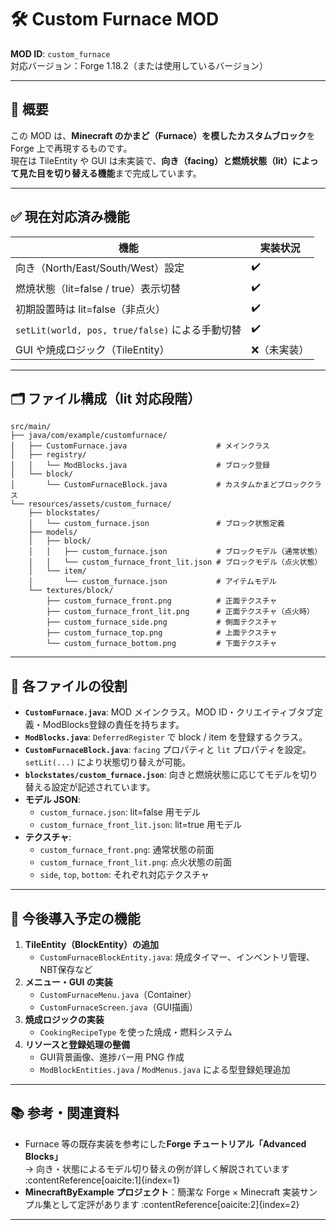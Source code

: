 # 🛠 Custom Furnace MOD

**MOD ID**: `custom_furnace`  
対応バージョン：Forge 1.18.2（または使用しているバージョン）

---

## 🔧 概要

この MOD は、**Minecraft のかまど（Furnace）を模したカスタムブロック**を Forge 上で再現するものです。  
現在は TileEntity や GUI は未実装で、**向き（facing）と燃焼状態（lit）によって見た目を切り替える機能**まで完成しています。

---

## ✅ 現在対応済み機能

| 機能                           | 実装状況 |
|--------------------------------|-----------|
| 向き（North/East/South/West）設定 | ✔️         |
| 燃焼状態（lit=false / true）表示切替 | ✔️         |
| 初期設置時は lit=false（非点火）     | ✔️         |
| `setLit(world, pos, true/false)` による手動切替 | ✔️         |
| GUI や焼成ロジック（TileEntity）       | ❌（未実装） |

---

## 🗂 ファイル構成（lit 対応段階）
```
src/main/
├── java/com/example/customfurnace/
│   ├── CustomFurnace.java                    # メインクラス
│   ├── registry/
│   │   └── ModBlocks.java                    # ブロック登録
│   └── block/
│       └── CustomFurnaceBlock.java           # カスタムかまどブロッククラス
└── resources/assets/custom_furnace/
    ├── blockstates/
    │   └── custom_furnace.json               # ブロック状態定義
    ├── models/
    │   ├── block/
    │   │   ├── custom_furnace.json           # ブロックモデル（通常状態）
    │   │   └── custom_furnace_front_lit.json # ブロックモデル（点火状態）
    │   └── item/
    │       └── custom_furnace.json           # アイテムモデル
    └── textures/block/
        ├── custom_furnace_front.png          # 正面テクスチャ
        ├── custom_furnace_front_lit.png      # 正面テクスチャ（点火時）
        ├── custom_furnace_side.png           # 側面テクスチャ
        ├── custom_furnace_top.png            # 上面テクスチャ
        └── custom_furnace_bottom.png         # 下面テクスチャ
```
---

## 📌 各ファイルの役割

- **`CustomFurnace.java`**: MOD メインクラス。MOD ID・クリエイティブタブ定義・ModBlocks登録の責任を持ちます。
- **`ModBlocks.java`**: `DeferredRegister` で block / item を登録するクラス。
- **`CustomFurnaceBlock.java`**: `facing` プロパティと `lit` プロパティを設定。`setLit(...)` により状態切り替えが可能。
- **`blockstates/custom_furnace.json`**: 向きと燃焼状態に応じてモデルを切り替える設定が記述されています。
- **モデル JSON**:
  - `custom_furnace.json`: lit=false 用モデル
  - `custom_furnace_front_lit.json`: lit=true 用モデル
- **テクスチャ**:
  - `custom_furnace_front.png`: 通常状態の前面
  - `custom_furnace_front_lit.png`: 点火状態の前面
  - `side`, `top`, `bottom`: それぞれ対応テクスチャ

---

## 🚀 今後導入予定の機能

1. **TileEntity（BlockEntity）の追加**
   - `CustomFurnaceBlockEntity.java`: 焼成タイマー、インベントリ管理、NBT保存など
2. **メニュー・GUI の実装**
   - `CustomFurnaceMenu.java`（Container）
   - `CustomFurnaceScreen.java`（GUI描画）
3. **焼成ロジックの実装**
   - `CookingRecipeType` を使った焼成・燃料システム
4. **リソースと登録処理の整備**
   - GUI背景画像、進捗バー用 PNG 作成
   - `ModBlockEntities.java` / `ModMenus.java` による型登録処理追加

---

## 📚 参考・関連資料

- Furnace 等の既存実装を参考にした**Forge チュートリアル「Advanced Blocks」**  
  → 向き・状態によるモデル切り替えの例が詳しく解説されています :contentReference[oaicite:1]{index=1}  
- **MinecraftByExample プロジェクト**：簡潔な Forge × Minecraft 実装サンプル集として定評があります :contentReference[oaicite:2]{index=2}  

---
